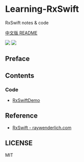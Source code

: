# Learning-RxSwift

RxSwift notes &amp; code

[中文版 README](README_CN.md)

![](https://img.shields.io/badge/language-swift-orange.svg) ![](https://img.shields.io/badge/license-MIT-000000.svg)

## Preface

## Contents

### Code

- [RxSwiftDemo](/RxSwiftDemo/)

## Reference

- [RxSwift - raywenderlich.com](https://store.raywenderlich.com/products/rxswift)

## LICENSE

MIT